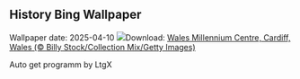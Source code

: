 ## History Bing Wallpaper
Wallpaper date: 2025-04-10
![](https://www.bing.com/th?id=OHR.MillenniumCentre2025_EN-GB4834695501_UHD.jpg&w=1000)Download: [Wales Millennium Centre, Cardiff, Wales (© Billy Stock/Collection Mix/Getty Images)](https://www.bing.com/th?id=OHR.MillenniumCentre2025_EN-GB4834695501_UHD.jpg)

Auto get programm by LtgX
